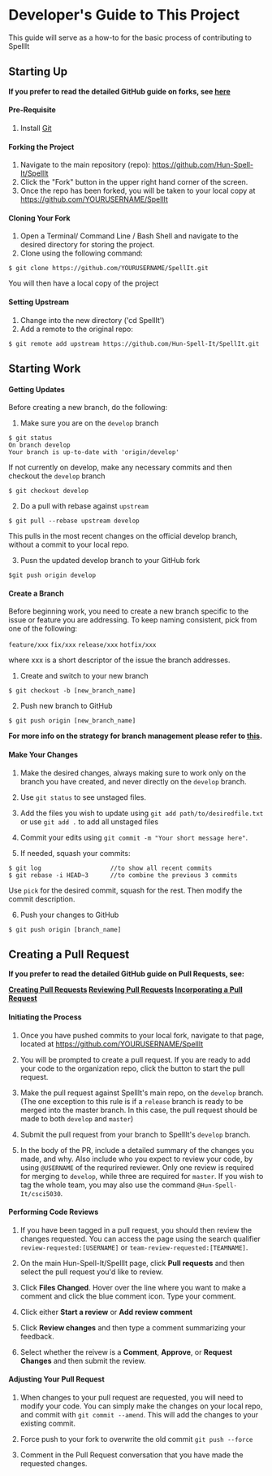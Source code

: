 # Developer's Guide to This Project
This guide will serve as a how-to for the basic process of contributing to SpellIt

## Starting Up

**If you prefer to read the detailed GitHub guide on forks, see [here](https://help.github.com/articles/working-with-forks/)**

#### Pre-Requisite

1. Install [Git](https://git-scm.com/)

#### Forking the Project

1. Navigate to the main repository (repo): <https://github.com/Hun-Spell-It/SpellIt>
2. Click the "Fork" button in the upper right hand corner of the screen.
3. Once the repo has been forked, you will be taken to your local copy at <https://github.com/YOURUSERNAME/SpellIt>

#### Cloning Your Fork

1. Open a Terminal/ Command Line / Bash Shell and navigate to the desired directory for storing the project.
2. Clone using the following command:

```shell
$ git clone https://github.com/YOURUSERNAME/SpellIt.git
```

You will then have a local copy of the project

#### Setting Upstream

1. Change into the new directory ('cd SpellIt')
2. Add a remote to the original repo:

```shell
$ git remote add upstream https://github.com/Hun-Spell-It/SpellIt.git
```

## Starting Work

#### Getting Updates

Before creating a new branch, do the following:

1. Make sure you are on the `develop` branch

```shell
$ git status
On branch develop
Your branch is up-to-date with 'origin/develop'
```

If not currently on develop, make any necessary commits and then checkout the `develop` branch

```shell
$ git checkout develop
```

2. Do a pull with rebase against `upstream`
```shell
$ git pull --rebase upstream develop
```

This pulls in the most recent changes on the official develop branch, without a commit to your local repo.

3. Pusn the updated develop branch to your GitHub fork
```shell
$git push origin develop
```

#### Create a Branch

Before beginning work, you need to create a new branch specific to the issue or feature you are addressing. To keep naming consistent, pick from one of the following:

`feature/xxx`
`fix/xxx`
`release/xxx`
`hotfix/xxx`

where xxx is a short descriptor of the issue the branch addresses.

1. Create and switch to your new branch

```shell
$ git checkout -b [new_branch_name]
```

2. Push new branch to GitHub

```shell
$ git push origin [new_branch_name]
```

**For more info on the strategy for branch management please refer to [this](https://nvie.com/posts/a-successful-git-branching-model/).**


#### Make Your Changes

1. Make the desired changes, always making sure to work only on the branch you have created, and never directly on the `develop` branch. 

2. Use `git status` to see unstaged files.

3. Add the files you wish to update using `git add path/to/desiredfile.txt` or use `git add .` to add all unstaged files

4. Commit your edits using `git commit -m "Your short message here"`. 

5. If needed, squash your commits: 

```shell
$ git log					//to show all recent commits
$ git rebase -i HEAD~3		//to combine the previous 3 commits
```

Use `pick` for the desired commit, squash for the rest. Then modify the commit description.

6. Push your changes to GitHub

```shell
$ git push origin [branch_name]
```

## Creating a Pull Request

**If you prefer to read the detailed GitHub guide on Pull Requests, see:**

**[Creating Pull Requests](https://help.github.com/articles/proposing-changes-to-your-work-with-pull-requests/)
[Reviewing Pull Requests](https://help.github.com/articles/reviewing-changes-in-pull-requests/)
[Incorporating a Pull Request](https://help.github.com/articles/incorporating-changes-from-a-pull-request/)**

#### Initiating the Process

1. Once you have pushed commits to your local fork, navigate to that page, located at <https://github.com/YOURUSERNAME/SpellIt>

2. You will be prompted to create a pull request. If you are ready to add your code to the organization repo, click the button to start the pull request.

3. Make the pull request against SpellIt's main repo, on the `develop` branch. (The one exception to this rule is if a `release` branch is ready to be merged into the master branch. In this case, the pull request should be made to both `develop` and `master`)

4. Submit the pull request from your branch to SpellIt's `develop` branch.

5. In the body of the PR, include a detailed summary of the changes you made, and why. Also include who you expect to review your code, by using `@USERNAME` of the requrired reviewer. Only one review is required for merging to `develop`, while three are required for `master`. If you wish to tag the whole team, you may also use the command `@Hun-Spell-It/csci5030`.

#### Performing Code Reviews

1. If you have been tagged in a pull request, you should then review the changes requested. You can access the page using the search qualifier `review-requested:[USERNAME]` or `team-review-requested:[TEAMNAME]`.

2. On the main Hun-Spell-It/SpellIt page, click **Pull requests** and then select the pull request you'd like to review. 

3. Click **Files Changed**. Hover over the line where you want to make a comment and click the blue comment icon. Type your comment.

4. Click either **Start a review** or **Add review comment**

5. Click **Review changes** and then type a comment summarizing your feedback. 

6. Select whether the reivew is a **Comment**, **Approve**, or **Request Changes** and then submit the review.

#### Adjusting Your Pull Request

1. When changes to your pull request are requested, you will need to modify your code. You can simply make the changes on your local repo, and commit with `git commit --amend`. This will add the changes to your existing commit.

2. Force push to your fork to overwrite the old commit `git push --force`

3. Comment in the Pull Request conversation that you have made the requested changes. 


